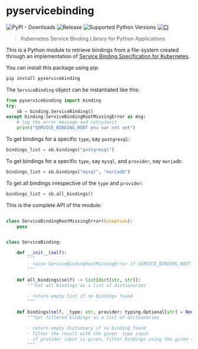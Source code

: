 # pyservicebinding
![PyPI - Downloads](https://img.shields.io/pypi/dm/pyservicebinding)
![Release](https://img.shields.io/pypi/v/pyservicebinding)
![Supported Python Versions](https://img.shields.io/pypi/pyversions/pyservicebinding)
[![CI](https://github.com/baijum/pyservicebinding/actions/workflows/ci.yml/badge.svg?branch=main)](https://github.com/baijum/pyservicebinding/actions/workflows/ci.yml)
> Kubernetes Service Binding Library for Python Applications

This is a Python module to retrieve bindings from a file-system created through
an implementation of [Service Binding Specification for
Kubernetes](https://github.com/k8s-service-bindings/spec).

You can install this package using pip:

```bash
pip install pyservicebinding
```


The `ServiceBinding` object can be instantiated like this:
```python
from pyservicebinding import binding
try:
    sb = binding.ServiceBinding()
except binding.ServiceBindingRootMissingError as msg:
    # log the error message and retry/exit
    print("SERVICE_BINDING_ROOT env var not set")
```

To get bindings for a specific `type`, say `postgresql`:

```python
bindings_list = sb.bindings("postgresql")
```

To get bindings for a specific `type`, say `mysql`, and `provider`, say `mariadb`:

```python
bindings_list = sb.bindings("mysql", "mariadb")
```

To get all bindings irrespective of the `type` and `provider`:

```python
bindings_list = sb.all_bindings()
```

This is the complete API of the module:
```python

class ServiceBindingRootMissingError(Exception):
    pass


class ServiceBinding:

    def __init__(self):
        """
        - raise ServiceBindingRootMissingError if SERVICE_BINDING_ROOT env var not set
        """

    def all_bindings(self) -> list[dict[str, str]]:
        """Get all bindings as a list of dictionaries

        - return empty list if no bindings found
        """

    def bindings(self, _type: str, provider: typing.Optional[str] = None) -> list[dict[str, str]]:
        """Get filtered bindings as a list of dictionaries

        - return empty dictionary if no binding found
        - filter the result with the given _type input
        - if provider input is given, filter bindings using the given type and provider
        """
```
